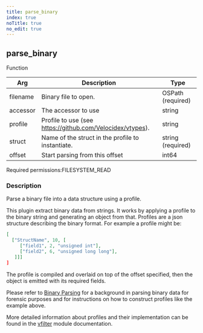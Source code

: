 ```yaml
---
title: parse_binary
index: true
noTitle: true
no_edit: true
---
```




<div class="vql_item"></div>


## parse_binary
<span class='vql_type label label-warning pull-right page-header'>Function</span>



<div class="vqlargs"></div>

Arg | Description | Type
----|-------------|-----
filename|Binary file to open.|OSPath (required)
accessor|The accessor to use|string
profile|Profile to use (see https://github.com/Velocidex/vtypes).|string
struct|Name of the struct in the profile to instantiate.|string (required)
offset|Start parsing from this offset|int64

<span class="permission_list vql_type">Required permissions:</span><span class="permission_list linkcolour label label-important">FILESYSTEM_READ</span>

### Description

Parse a binary file into a data structure using a profile.

This plugin extract binary data from strings. It works by applying
a profile to the binary string and generating an object from
that. Profiles are a json structure describing the binary format. For
example a profile might be:

```json
[
  ["StructName", 10, [
     ["field1", 2, "unsigned int"],
     ["field2", 6, "unsigned long long"],
   ]]]
]
```

The profile is compiled and overlaid on top of the offset specified,
then the object is emitted with its required fields.

Please refer to [Binary
Parsing](https://docs.velociraptor.app/docs/forensic/binary/) for
a background in parsing binary data for forensic purposes and for
instructions on how to construct profiles like the example above.

More detailed information about profiles and their implementation
can be found in the [vfilter](https://github.com/Velocidex/vtypes)
module documentation.


